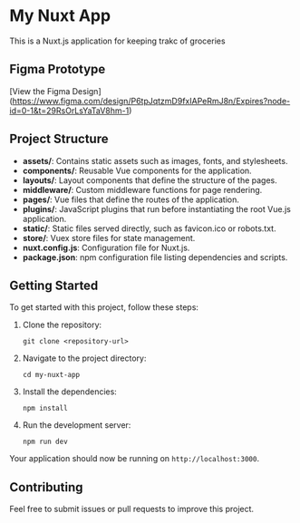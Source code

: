 # My Nuxt App

This is a Nuxt.js application for keeping trakc of groceries

## Figma Prototype
[View the Figma Design] (https://www.figma.com/design/P6tpJqtzmD9fxIAPeRmJ8n/Expires?node-id=0-1&t=29RsOrLsYaTaV8hm-1)

## Project Structure

- **assets/**: Contains static assets such as images, fonts, and stylesheets.
- **components/**: Reusable Vue components for the application.
- **layouts/**: Layout components that define the structure of the pages.
- **middleware/**: Custom middleware functions for page rendering.
- **pages/**: Vue files that define the routes of the application.
- **plugins/**: JavaScript plugins that run before instantiating the root Vue.js application.
- **static/**: Static files served directly, such as favicon.ico or robots.txt.
- **store/**: Vuex store files for state management.
- **nuxt.config.js**: Configuration file for Nuxt.js.
- **package.json**: npm configuration file listing dependencies and scripts.

## Getting Started

To get started with this project, follow these steps:

1. Clone the repository:
   ```
   git clone <repository-url>
   ```

2. Navigate to the project directory:
   ```
   cd my-nuxt-app
   ```

3. Install the dependencies:
   ```
   npm install
   ```

4. Run the development server:
   ```
   npm run dev
   ```

Your application should now be running on `http://localhost:3000`.

## Contributing

Feel free to submit issues or pull requests to improve this project.
